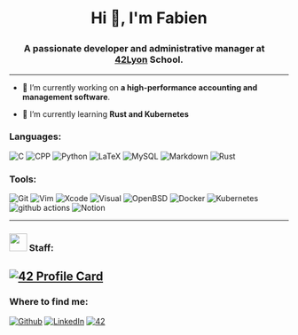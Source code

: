 # <p style="text-align: center;">Hi 👋, I'm Fabien
### <p style="text-align: center;">**A passionate developer and administrative manager at <img src="https://image.flaticon.com/icons/svg/197/197560.svg" width="13"/>[42Lyon](https://42lyon.fr/) School.**
------


- 🔭 I’m currently working on **a high-performance accounting and management software**.

- 🌱 I’m currently learning **Rust and Kubernetes**

### **Languages:**
<img alt="C" src="https://img.shields.io/badge/C-222222.svg?&style=flat&logo=C&logoColor=A8B9CC" /></a>
<img alt="CPP" src="https://img.shields.io/badge/C%2B%2B-00599C.svg?&style=flat&logo=C%2B%2B&logoColor=FFFFFF" /></a>
<img alt="Python" src="https://img.shields.io/badge/Python-3776AB.svg?&style=flat&logo=Python&logoColor=FFFFFF" /></a> <img alt="LaTeX" src="https://img.shields.io/badge/LaTeX-008080.svg?&style=flat&logo=LaTeX&logoColor=FFFFFF" /></a>
<img alt="MySQL" src="https://img.shields.io/badge/MySQL-4479A1.svg?&style=flat&logo=MySQL&logoColor=FFFFFF" /></a>
<img alt="Markdown" src="https://img.shields.io/badge/Markdown-000000.svg?&style=flat&logo=Markdown&logoColor=FFFFFF" /></a>
<img alt="Rust" src="https://img.shields.io/badge/Rust-000000.svg?&style=flat&logo=Rust&logoColor=FFFFFF" /></a>





### **Tools:** 
<img alt="Git" src="https://img.shields.io/badge/-Git-F05032?style=flat&logo=Git&logoColor=white" /> <img alt="Vim" src="https://img.shields.io/badge/-Vim-019733?style=flat&logo=Vim&logoColor=white" /> <img alt="Xcode" src="https://img.shields.io/badge/-Xcode-147EFB?style=flat&logo=Xcode&logoColor=white" /> <img alt="Visual" src="https://img.shields.io/badge/-Visual-6C33AF?style=flat&logo=visual%20studio&logoColor=white" /> <img alt="OpenBSD" src="https://img.shields.io/badge/-OpenBSD-F2CA30?style=flat&logo=openbsd&logoColor=000000" /> <img alt="Docker" src="https://img.shields.io/badge/-Docker-46a2f1?style=flat&logo=docker&logoColor=white" /> <img alt="Kubernetes" src="https://img.shields.io/badge/-K8s-46a2f1?style=flat&logo=kubernetes&logoColor=white" /> <img alt="github actions" src="https://img.shields.io/badge/-Github_Actions-2088FF?style=flat&logo=github-actions&logoColor=white" /> <img alt="Notion" src="https://img.shields.io/badge/Notion-000000.svg?&style=flat&logo=Notion&logoColor=white" /></a>

------------



### **<img height="32" width="32" src="https://simpleicons.org/icons/42.svg"/> Staff:**
[![42 Profile Card](https://1337-readme.vercel.app/api/profile?cursus=42&dark=true&leet_logo=hide&login=oghma)](https://github.com/mohouyizme/1337-readme)
---------------
### **Where to find me:**
<p><a href="https://github.com/Umetsuno" target="_blank"><img alt="Github" src="https://img.shields.io/badge/GitHub-%2312100E.svg?&style=flat&logo=Github&logoColor=white" /></a>
<a href="https://www.linkedin.com/in/fabien-herraud-979b25108/" target="_blank"><img alt="LinkedIn" src="https://img.shields.io/badge/linkedin-%230077B5.svg?&style=flat&logo=linkedin&logoColor=white" /></a>
<a href="https://profile.intra.42.fr/users/oghma" target="_blank"><img alt="42" src="https://img.shields.io/badge/Staff-000000.svg?&style=flat&logo=42&logoColor=white" /></a>

</p>
